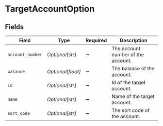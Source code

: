 # TargetAccountOption


## Fields

| Field                              | Type                               | Required                           | Description                        |
| ---------------------------------- | ---------------------------------- | ---------------------------------- | ---------------------------------- |
| `account_number`                   | *Optional[str]*                    | :heavy_minus_sign:                 | The account number of the account. |
| `balance`                          | *Optional[float]*                  | :heavy_minus_sign:                 | The balance of the account.        |
| `id`                               | *Optional[str]*                    | :heavy_minus_sign:                 | Id of the target account.          |
| `name`                             | *Optional[str]*                    | :heavy_minus_sign:                 | Name of the target account.        |
| `sort_code`                        | *Optional[str]*                    | :heavy_minus_sign:                 | The sort code of the account.      |